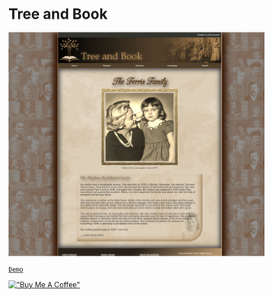# Tree and Book

[![book](assets/treeandbook.png)](https://hesbon-osoro.github.io/Sky-Dust-Stories)

[`Demo`](https://hesbon-osoro.github.io/Sky-Dust-Stories)

[!["Buy Me A Coffee"](https://www.buymeacoffee.com/assets/img/custom_images/orange_img.png)](https://www.buymeacoffee.com/wazimu)
